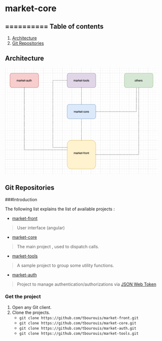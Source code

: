 # market-core
==========
Table of contents
---
1. [Architecture](#architecture)
2. [Git Repositories](#git-repositories)

Architecture
----
![Architecture Schema](assets/architecture.png) 

Git Repositories
----
###Introduction

The following list explains the list of available projects :

* [market-front](https://github.com/tbourouis/market-front.git)

> User interface (angular)

* [market-core](https://github.com/tbourouis/market-core.git)

> The main project , used to dispatch calls.

* [market-tools](https://github.com/tbourouis/market-tools.git)

> A sample project to group some utility functions.

* [market-auth](https://github.com/tbourouis/market-auth.git)

> Project to manage authentication/authorizations via [JSON Web Token](http://www.jwt.io)


### Get the project

1. Open any Git client.
2. Clone the projects.
    *   `git clone https://github.com/tbourouis/market-front.git`
    *   `git clone https://github.com/tbourouis/market-core.git`
    *   `git clone https://github.com/tbourouis/market-auth.git`
    *   `git clone https://github.com/tbourouis/market-tools.git`